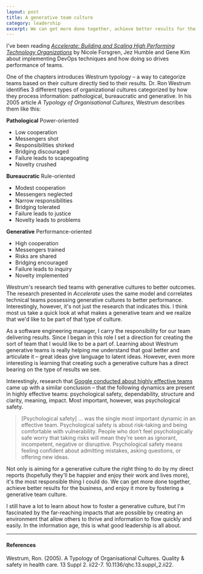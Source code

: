```yaml
---
layout: post
title: A generative team culture
category: leadership
excerpt: We can get more done together, achieve better results for the business, and enjoy it more by fostering a generative team culture.
---
```


I've been reading [_Accelerate: Building and Scaling High Performing Technology Organizations_](https://openlibrary.org/works/OL19542983W/Accelerate_The_Science_of_Lean_Software_and_DevOps_Building_and_Scaling_High_Performing_Technology_O) by Nicole Forsgren, Jez Humble and Gene Kim about implementing DevOps techniques and how doing so drives performance of teams. 

One of the chapters introduces Westrum typology – a way to categorize teams based on their culture directly tied to their results. Dr. Ron Westrum identifies 3 different types of organizational cultures categorized by how they process information: pathological, bureaucratic and generative. In his 2005 article _A Typology of Organisational Cultures_, Westrum describes them like this:

**Pathological** Power-oriented  
  - Low cooperation 
  - Messengers shot 
  - Responsibilities shirked
  - Bridging discouraged 
  - Failure leads to scapegoating 
  - Novelty crushed

**Bureaucratic** Rule-oriented
  - Modest cooperation 
  - Messengers neglected
  - Narrow responsibilities 
  - Bridging tolerated 
  - Failure leads to justice
  - Novelty leads to problems

**Generative** Performance-oriented
  - High cooperation
  - Messengers trained 
  - Risks are shared
  - Bridging encouraged 
  - Failure leads to inquiry
  - Novelty implemented

Westrum's research tied teams with generative cultures to better outcomes. The research presented in _Accelerate_ uses the same model and correlates technical teams possessing generative cultures to better performance. Interestingly, however, it's not just the research that indicates this. I think most us take a quick look at what makes a generative team and we realize that we'd like to be part of that type of culture. 

As a software engineering manager, I carry the responsibility for our team delivering results. Since I began in this role I set a direction for creating the sort of team that I would like to be a part of. Learning about Westrum generative teams is really helping me understand that goal better and articulate it – great ideas give language to latent ideas. However, even more interesting is learning that creating such a generative culture has a direct bearing on the type of results we see.

Interestingly, research that [Google conducted about highly effective teams](https://www.thinkwithgoogle.com/intl/en-gb/marketing-resources/content-marketing/five-dynamics-effective-team/) came up with a similar conclusion – that the following dynamics are present in highly effective teams: psychological safety, dependability, structure and clarity, meaning, impact. Most important, however, was psychological safety.

> [Psychological safety] ... was the single most important dynamic in an effective team. Psychological safety is about risk-taking and being comfortable with vulnerability. People who don’t feel psychologically safe worry that taking risks will mean they’re seen as ignorant, incompetent, negative or disruptive. Psychological safety means feeling confident about admitting mistakes, asking questions, or offering new ideas.

Not only is aiming for a generative culture the right thing to do by my direct reports (hopefully they'll be happier and enjoy their work and lives more), it's the most responsible thing I could do. We can get more done together, achieve better results for the business, and enjoy it more by fostering a generative team culture. 

I still have a lot to learn about how to foster a generative culture, but I'm fascinated by the far-reaching impacts that are possible by creating an environment that allow others to thrive and information to flow quickly and easily. In the information age, this is what good leadership is all about.

---

#### References

Westrum, Ron. (2005). A Typology of Organisational Cultures. Quality & safety in health care. 13 Suppl 2. ii22-7. 10.1136/qhc.13.suppl_2.ii22. 


